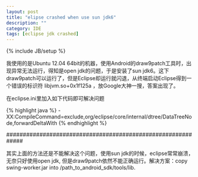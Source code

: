 ```yaml
---
layout: post
title: "elipse crashed when use sun jdk6"
description: ""
category: IDE
tags: [eclipse jdk crashed]
---
```

{% include JB/setup %}

我使用的是Ubuntu 12.04 64bit的机器，使用Android的draw9patch工具时，出现异常无法运行，得知是open jdk的问题，于是安装了sun jdk6。这下draw9patch可以运行了，但是Eclipse却运行就闪退，从终端启动Eclipse得到一个错误的标识符 libjvm.so+0x1f125a ，放Google大神一搜，答案出现了。

在eclipse.ini里加入如下代码即可解决问题

{% highlight java %}
	-XX:CompileCommand=exclude,org/eclipse/core/internal/dtree/DataTreeNode,forwardDeltaWith
{% endhighlight %}

#############################################################

其实上面的方法还是不能解决这个问题，使用sun jdk的时候，eclipse常常崩溃，无奈只好使用open jdk, 但是draw9patch依然不能正确运行。解决方案：copy swing-worker.jar into /path_to_android_sdk/tools/lib. 
